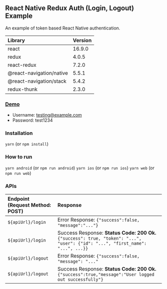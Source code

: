 ## React Native Redux Auth (Login, Logout) Example

An example of token based React Native authentication.

| Library                  | Version |
|:-------------------------|:--------|
| react                    | 16.9.0  |
| redux                    | 4.0.5   |
| react-redux              | 7.2.0   |
| @react-navigation/native | 5.5.1   |
| @react-navigation/stack  | 5.4.2   |
| redux-thunk              | 2.3.0   |

### [Demo](https://expo.io/@raduungurean/react-native-redux-auth-login-logout-example)

- Username: testing@example.com
- Password: test1234

### Installation

`yarn` (or `npm install`)

### How to run

`yarn android` (or `npm run android`) `yarn ios` (or `npm run ios`)
`yarn web` (or `npm run web`)

### APIs

| Endpoint (Request Method: POST) | Response                                                                                                                        |
|:--------------------------------|:--------------------------------------------------------------------------------------------------------------------------------|
| `${apiUrl}/login`               | Error Response: `{"success":false, "message":"..."}`                                                                            |
| `${apiUrl}/login`               | Success Response: **Status Code: 200 Ok.** `{"success": true, "token": "...", "user": {"id": "...", "first_name": "...", ...}}` |
| `${apiUrl}/logout`              | Error Response: `{"success":false, "message": "..."`                                                                            |
| `${apiUrl}/logout`              | Success Response: **Status Code: 200 Ok.** `{"success":true,"message":"User logged out successfully"} `                         |

